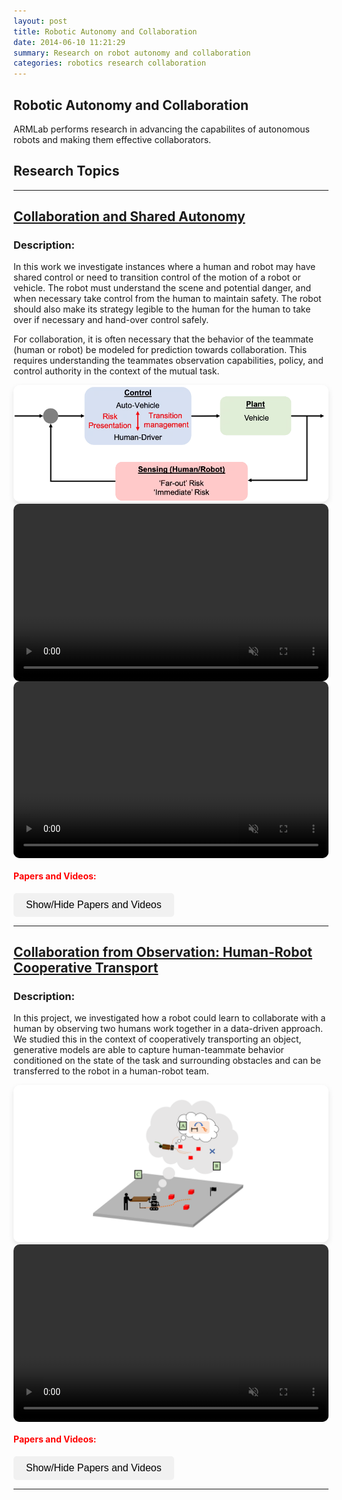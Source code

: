 ```yaml
---
layout: post
title: Robotic Autonomy and Collaboration
date: 2014-06-10 11:21:29
summary: Research on robot autonomy and collaboration
categories: robotics research collaboration
---
```


<!-- I shouldn't need to do this, but the toggle for website button was not working natively on this page without this script -->
<script>
function toggleVisibility(id) {
    var element = document.getElementById(id);
    if (element.style.display === "none") {
        element.style.display = "block";
    } else {
        element.style.display = "none";
    }
}
</script>

## Robotic Autonomy and Collaboration

ARMLab performs research in advancing the capabilites of autonomous robots and making them effective collaborators.



## Research Topics

---

## **<u>Collaboration and Shared Autonomy</u>**

### Description:
In this work we investigate instances where a human and robot may have shared control or need to transition control of the motion of a robot or vehicle. The robot must understand the scene and potential danger, and when necessary take control from the human to maintain safety. The robot should also make its strategy legible to the human for the human to take over if necessary and hand-over control safely.

For collaboration, it is often necessary that the behavior of the teammate (human or robot) be modeled for prediction towards collaboration. This requires understanding the teammates observation capabilities, policy, and control authority in the context of the mutual task.

<div style="text-align: center;">
    <img src="/research_media/shared_autonomy_concept2020.png" alt="Control Diagram for Shared Autonomy" style="max-width: 100%; height: auto; border-radius: 10px; box-shadow: 0 4px 10px rgba(0, 0, 0, 0.1);">
</div>


<div class="video-wrapper" style="border-radius: 10px; overflow: hidden; width: 100%; height: auto; aspect-ratio: 16/9; margin: 0 auto; padding: 0;">
    <video width="100%" height="100%" autoplay muted loop playsinline style="object-fit: cover; display: block; margin: 0; padding: 0;">
        <source src="/papers/teaser_safer_splat2024.mp4" type="video/mp4">
        Your browser does not support the video tag.
    </video>
</div>

<div class="video-wrapper" style="border-radius: 10px; overflow: hidden; width: 100%; height: auto; aspect-ratio: 16/9; margin: 0 auto; padding: 0;">
    <video width="100%" height="100%" autoplay muted loop playsinline style="object-fit: cover; display: block; margin: 0; padding: 0;">
        <source src="/papers/car_visual_field.mp4" type="video/mp4">
        Your browser does not support the video tag.
    </video>
</div>

#### <span style="color: red;">Papers and Videos:</span> 

<button onclick="toggleVisibility('papers-shared-autonomy-section')" style="background-color: #f1f1f1; border: none; padding: 10px 20px; font-size: 16px; cursor: pointer; border-radius: 5px;">Show/Hide Papers and Videos</button>

<div id="papers-shared-autonomy-section" style="display: none; margin-top: 20px;">
    <figure style="max-width: 75%; margin: 0 auto; text-align: center;">
        <div class="video-wrapper" style="border-radius: 10px; overflow: hidden; width: 100%; height: auto; aspect-ratio: 16/9; margin: 0 auto; padding: 0;">
            <video width="100%" height="100%" autoplay muted loop playsinline style="object-fit: cover; display: block; margin: 0; padding: 0;">
                <source src="/research_media/safer_splat2024.mp4" type="video/mp4">
                Your browser does not support the video tag.
            </video>
        </div>
        <figcaption style="margin-top: 10px;">
            <a href="https://chengine.github.io/safer-splat/" target="_blank">SAFER-Splat: Safety with Control Barrier Functions in Online Gaussian Splatting Maps</a>
        </figcaption>
    </figure>
    <figure style="max-width: 75%; margin: 0 auto; text-align: center;">
        <div class="video-wrapper" style="border-radius: 10px; overflow: hidden; width: 100%; height: auto; aspect-ratio: 16/9; margin: 0 auto; padding: 0;">
            <video width="100%" height="100%" autoplay muted loop playsinline style="object-fit: cover; display: block; margin: 0; padding: 0;">
                <source src="/papers/car_visual_field.mp4" type="video/mp4">
                Your browser does not support the video tag.
            </video>
        </div>
        <figcaption style="margin-top: 10px;">
            <a href="https://armlabstanford.github.io/HRMotion_RestrictedView" target="_blank">Understanding and Imitating Human-Robot Motion with Restricted Visual Fields</a>
        </figcaption>
    </figure>
</div>

---

## **<u>Collaboration from Observation: Human-Robot Cooperative Transport</u>**

### Description:
In this project, we investigated how a robot could learn to collaborate with a human by observing two humans work together in a data-driven approach. We studied this in the context of cooperatively transporting an object, generative models are able to capture human-teammate behavior conditioned on the state of the task and surrounding obstacles and can be transferred to the robot in a human-robot team. 


<div style="text-align: center;">
    <img src="/research_media/hrcc_concept.png" alt="Human robot cooperative transport" style="max-width: 100%; height: auto; border-radius: 10px; box-shadow: 0 4px 10px rgba(0, 0, 0, 0.1);">
</div>


<div class="video-wrapper" style="border-radius: 10px; overflow: hidden; width: 100%; height: auto; aspect-ratio: 16/9; margin: 0 auto; padding: 0;">
    <video width="100%" height="100%" autoplay muted loop playsinline style="object-fit: cover; display: block; margin: 0; padding: 0;">
        <source src="/papers/hrcc.mp4" type="video/mp4">
        Your browser does not support the video tag.
    </video>
</div>

#### <span style="color: red;">Papers and Videos:</span> 

<button onclick="toggleVisibility('papers-hrcc-section')" style="background-color: #f1f1f1; border: none; padding: 10px 20px; font-size: 16px; cursor: pointer; border-radius: 5px;">Show/Hide Papers and Videos</button>

<div id="papers-hrcc-section" style="display: none; margin-top: 20px;">
    <div style="text-align: center;">
        <figure>
            <iframe width="560" height="315" src="https://www.youtube.com/embed/w0Za1-5_i7c?si=EUumdBH_Ik06KIsQ" title="YouTube video player" frameborder="0" allow="accelerometer; autoplay; clipboard-write; encrypted-media; gyroscope; picture-in-picture; web-share" referrerpolicy="strict-origin-when-cross-origin" allowfullscreen></iframe>
            <figcaption><a href="https://sites.google.com/view/diffusion-co-policy-hrc">Diffusion Co-Policy for Synergistic Human-Robot Collaborative Tasks</a></figcaption>
        </figure>
    </div>
    <div style="text-align: center;">
        <figure>
            <iframe width="560" height="315" src="https://www.youtube.com/embed/CqWh-yWOgeA?si=O71t2sRhO31WGtI4" title="YouTube video player" frameborder="0" allow="accelerometer; autoplay; clipboard-write; encrypted-media; gyroscope; picture-in-picture; web-share" referrerpolicy="strict-origin-when-cross-origin" allowfullscreen></iframe>
            <figcaption><a href="https://sites.google.com/view/cooperative-carrying">It Takes Two: Learning to Plan for Human-Robot Cooperative Carrying</a></figcaption>
        </figure>
    </div>
        <div style="text-align: center;">
        <figure>
            <iframe width="560" height="315" src="https://www.youtube.com/embed/lAFTWSGOi40?si=yaGXSefU4gA53Ls5" title="YouTube video player" frameborder="0" allow="accelerometer; autoplay; clipboard-write; encrypted-media; gyroscope; picture-in-picture; web-share" referrerpolicy="strict-origin-when-cross-origin" allowfullscreen></iframe>
            <figcaption><a href="https://repository.upenn.edu/entities/publication/3befc894-2c95-4279-b09d-d2973ae6ffe0">Modeling And Control For Robotic Assistants: Single And Multi-Robot Manipulation</a></figcaption>
        </figure>
    </div>
</div>



---

